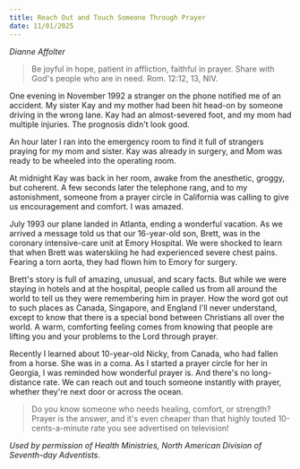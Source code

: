 ```yaml
---
title: Reach Out and Touch Someone Through Prayer
date: 11/01/2025
---
```


_Dianne Affolter_

> <p></p>
> Be joyful in hope, patient in affliction, faithful in prayer. Share with God's people who are in need. Rom. 12:12, 13, NIV.

One evening in November 1992 a stranger on the phone notified me of an accident. My sister Kay and my mother had been hit head-on by someone driving in the wrong lane. Kay had an almost-severed foot, and my mom had multiple injuries. The prognosis didn't look good.

An hour later I ran into the emergency room to find it full of strangers praying for my mom and sister. Kay was already in surgery, and Mom was ready to be wheeled into the operating room.

At midnight Kay was back in her room, awake from the anesthetic, groggy, but coherent. A few seconds later the telephone rang, and to my astonishment, someone from a prayer circle in California was calling to give us encouragement and comfort. I was amazed.

July 1993 our plane landed in Atlanta, ending a wonderful vacation. As we arrived a message told us that our 16-year-old son, Brett, was in the coronary intensive-care unit at Emory Hospital. We were shocked to learn that when Brett was waterskiing he had experienced severe chest pains. Fearing a torn aorta, they had flown him to Emory for surgery.

Brett's story is full of amazing, unusual, and scary facts. But while we were staying in hotels and at the hospital, people called us from all around the world to tell us they were remembering him in prayer. How the word got out to such places as Canada, Singapore, and England I'll never understand, except to know that there is a special bond between Christians all over the world. A warm, comforting feeling comes from knowing that people are lifting you and your problems to the Lord through prayer.

Recently I learned about 10-year-old Nicky, from Canada, who had fallen from a horse. She was in a coma. As I started a prayer circle for her in Georgia, I was reminded how wonderful prayer is. And there's no long-distance rate. We can reach out and touch someone instantly with prayer, whether they're next door or across the ocean.

> <callout></callout>
> Do you know someone who needs healing, comfort, or strength? Prayer is the answer, and it's even cheaper than that highly touted 10-cents-a-minute rate you see advertised on television!

_Used by permission of Health Ministries, North American Division of Seventh-day Adventists._